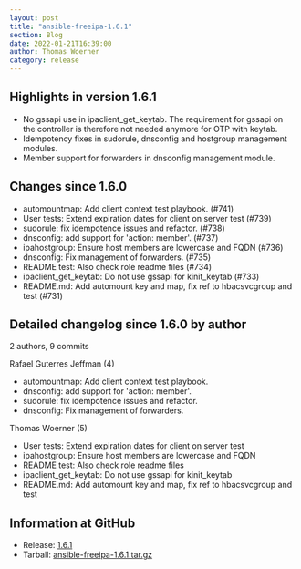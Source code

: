 ```yaml
---
layout: post
title: "ansible-freeipa-1.6.1"
section: Blog
date: 2022-01-21T16:39:00
author: Thomas Woerner
category: release
---
```


Highlights in version 1.6.1
-------------------

  - No gssapi use in ipaclient_get_keytab. The requirement for gssapi on the controller is therefore not needed anymore for OTP with keytab.
  - Idempotency fixes in sudorule, dnsconfig and hostgroup management modules.
  - Member support for forwarders in dnsconfig management module.

Changes since 1.6.0
-------------------

  - automountmap: Add client context test playbook. (#741)
  - User tests: Extend expiration dates for client on server test (#739)
  - sudorule: fix idempotence issues and refactor. (#738)
  - dnsconfig: add support for 'action: member'. (#737)
  - ipahostgroup: Ensure host members are lowercase and FQDN (#736)
  - dnsconfig: Fix management of forwarders. (#735)
  - README test: Also check role readme files (#734)
  - ipaclient_get_keytab: Do not use gssapi for kinit_keytab (#733)
  - README.md: Add automount key and map, fix ref to hbacsvcgroup and test (#731)

Detailed changelog since 1.6.0 by author
----------------------------------------
  2 authors, 9 commits

Rafael Guterres Jeffman (4)

  - automountmap: Add client context test playbook.
  - dnsconfig: add support for 'action: member'.
  - sudorule: fix idempotence issues and refactor.
  - dnsconfig: Fix management of forwarders.

Thomas Woerner (5)

  - User tests: Extend expiration dates for client on server test
  - ipahostgroup: Ensure host members are lowercase and FQDN
  - README test: Also check role readme files
  - ipaclient_get_keytab: Do not use gssapi for kinit_keytab
  - README.md: Add automount key and map, fix ref to hbacsvcgroup and test

Information at GitHub
---------------------
* Release: [1.6.1](https://github.com/freeipa/ansible-freeipa/releases/tag/v1.6.1)
* Tarball: [ansible-freeipa-1.6.1.tar.gz](https://github.com/freeipa/ansible-freeipa/archive/refs/tags/v1.6.1.tar.gz)
